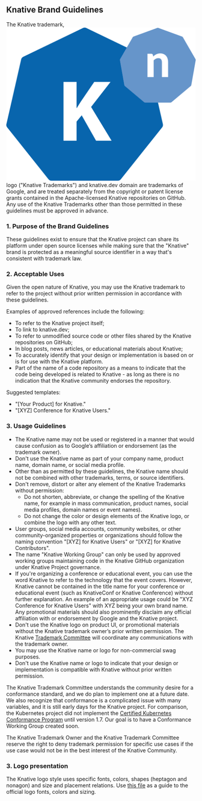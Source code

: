 ## Knative Brand Guidelines

The Knative trademark, ![Knative Logo](icons/logo.svg "The Knative Logo")
logo ("Knative Trademarks") and knative.dev domain are trademarks of Google,
and are treated separately from the copyright or patent license grants
contained in the Apache-licensed Knative repositories on GitHub. Any use of
the Knative Trademarks other than those permitted in these guidelines must be
approved in advance. 

### 1. Purpose of the Brand Guidelines

These guidelines exist to ensure that the Knative project can share its
platform under open source licenses while making sure that the "Knative" brand
is protected as a meaningful source identifier in a way that's consistent with
trademark law. 

### 2. Acceptable Uses

Given the open nature of Knative, you may use the Knative trademark to refer
to the project without prior written permission in accordance with these
guidelines.

Examples of approved references include the following:

* To refer to the Knative project itself;
* To link to knative.dev;
* To refer to unmodified source code or other files shared by the Knative
  repositories on GitHub;
* In blog posts, news articles, or educational materials about Knative;
* To accurately identify that your design or implementation is based on or is
  for use with the Knative platform.
* Part of the name of a code repository as a means to indicate that the code
  being developed is related to Knative - as long as there is no indication
  that the Knative community endorses the repository.

Suggested templates: 

* "[Your Product] for Knative."
* "[XYZ] Conference for Knative Users."

### 3. Usage Guidelines

* The Knative name may not be used or registered in a manner that would cause
  confusion as to Google’s affiliation or endorsement (as the trademark owner).
* Don't use the Knative name as part of your company name, product name,
  domain name, or social media profile.
* Other than as permitted by these guidelines, the Knative name should not be
  combined with other trademarks, terms, or source identifiers.
* Don't remove, distort or alter any element of the Knative Trademarks without
  permission:
  * Do not shorten, abbreviate, or change the spelling of the Knative name,
    for example in mass communication, product names, social media profiles,
	domain names or event names).
  * Do not change the color or design elements of the Knative logo, or
    combine the logo with any other text.
* User groups, social media accounts, community websites, or other
  community-organized properties or organizations should follow the naming
  convention "[XYZ] for Knative Users" or "[XYZ] for Knative Contributors". 
* The name "Knative Working Group" can only be used by approved working groups
  maintaining code in the Knative GitHub organization under Knative Project
  governance.
* If you're organizing a conference or educational event, you can use the
  word Knative to refer to the technology that the event covers. However,
  Knative cannot be contained in the title name for your conference or
  educational event (such as KnativeConf or Knative Conference) without
  further explanation. An example of an appropriate usage could be "XYZ
  Conference for Knative Users" with XYZ being your own brand name. Any
  promotional materials should also prominently disclaim any official
  affiliation with or endorsement by Google and the Knative project.
* Don't use the Knative logo on product UI, or promotional materials without
  the Knative trademark owner’s  prior written permission. The Knative
  [Trademark Committee](https://github.com/knative/community/blob/main/TRADEMARK-COMMITTEE.md#getting-in-touch)
  will coordinate any communications with the trademark owner.
* You may use the Knative name or logo for non-commercial swag purposes.
* Don't use the Knative name or logo to indicate that your design or
  implementation is compatible with Knative without prior written permission. 

The Knative Trademark Committee understands the community desire for a
conformance standard, and we do plan to implement one at a future date. We
also recognize that conformance is a complicated issue with many variables,
and it is still early days for the Knative project. For comparison, the
Kubernetes project did not implement the [Certified Kubernetes Conformance
Program](https://github.com/cncf/k8s-conformance) until version 1.7. Our goal
is to have a Conformance Working Group created soon.

The Knative Trademark Owner and the Knative Trademark Committee reserve the
right to deny trademark permission for specific use cases if the use case
would not be in the best interest of the Knative Community.

### 3. Logo presentation

The Knative logo style uses specific fonts, colors, shapes (heptagon and nonagon) and size and placement relations. Use [this file](logo-guidelines.pdf) as a guide to the official logo fonts, colors and sizing.
